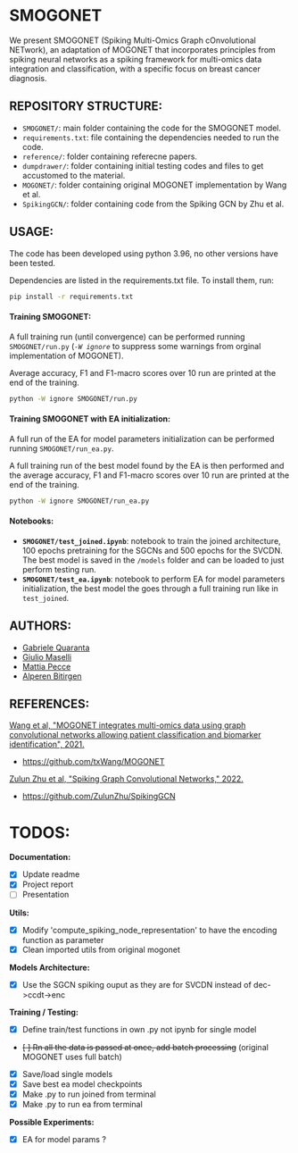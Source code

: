 # SMOGONET

We present SMOGONET (Spiking Multi-Omics Graph cOnvolutional NETwork), an
adaptation of MOGONET that incorporates principles from spiking neural networks
as a spiking framework for multi-omics data integration and classification, with
a specific focus on breast cancer diagnosis.

## REPOSITORY STRUCTURE:

- `SMOGONET/`: main folder containing the code for the SMOGONET model.
- `requirements.txt`: file containing the dependencies needed to run the code.
- `reference/`: folder containing referecne papers.
- `dumpdrawer/`: folder containing initial testing codes and files to get accustomed to the material.
- `MOGONET/`: folder containing original MOGONET implementation by Wang et al.
- `SpikingGCN/`: folder containing code from the Spiking GCN by Zhu et al.

## USAGE:

The code has been developed using python 3.96, no other versions have been tested.

Dependencies are listed in the requirements.txt file. To install them, run:

```bash
pip install -r requirements.txt
```

#### Training SMOGONET:

A full training run (until convergence) can be performed running `SMOGONET/run.py` (_`-W ignore`_ to suppress some warnings from orginal implementation of MOGONET).

Average accuracy, F1 and F1-macro scores over 10 run are printed at the end of the training.

```bash
python -W ignore SMOGONET/run.py
```

#### Training SMOGONET with EA initialization:

A full run of the EA for model parameters initialization can be performed running `SMOGONET/run_ea.py`.

A full training run of the best model found by the EA is then performed and the average accuracy, F1 and F1-macro scores over 10 run are printed at the end of the training.

```bash
python -W ignore SMOGONET/run_ea.py
```

#### Notebooks:

- **`SMOGONET/test_joined.ipynb`**: notebook to train the joined architecture, 100 epochs pretraining for the SGCNs and 500 epochs for the SVCDN. The best model is saved in the `/models` folder and can be loaded to just perform testing run.
- **`SMOGONET/test_ea.ipynb`**: notebook to perform EA for model parameters initialization, the best model the goes through a full training run like in `test_joined`.

## AUTHORS:

- [Gabriele Quaranta](https://github.com/gabriquaranta)
- [Giulio Maselli](https://github.com/giuliomsl)
- [Mattia Pecce](https://github.com/MattiaPecce)
- [Alperen Bitirgen](https://github.com/bitirgenalperen)

## REFERENCES:

[Wang et al, "MOGONET integrates multi-omics data using graph convolutional networks allowing patient classification and biomarker identification", 2021.](https://doi.org/10.1038/s41467-021-23774-w)

- https://github.com/txWang/MOGONET

[Zulun Zhu et al, "Spiking Graph Convolutional Networks," 2022.](https://arxiv.org/abs/2205.02767)

- https://github.com/ZulunZhu/SpikingGCN

# TODOS:

**Documentation:**

- [x] Update readme
- [x] Project report
- [ ] Presentation

**Utils:**

- [x] Modify 'compute_spiking_node_representation' to have the encoding function as parameter
- [x] Clean imported utils from original mogonet

**Models Architecture:**

- [x] Use the SGCN spiking ouput as they are for SVCDN instead of dec->ccdt->enc

**Training / Testing:**

- [x] Define train/test functions in own .py not ipynb for single model
- ~~[ ] Rn all the data is passed at once, add batch processing~~ (original MOGONET uses full batch)
- [x] Save/load single models
- [x] Save best ea model checkpoints
- [x] Make .py to run joined from terminal
- [x] Make .py to run ea from terminal

**Possible Experiments:**

- [x] EA for model params ?
